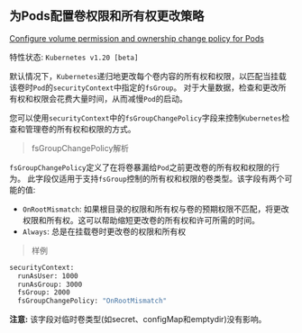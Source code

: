 ## 为Pods配置卷权限和所有权更改策略

[Configure volume permission and ownership change policy for Pods](https://kubernetes.io/docs/tasks/configure-pod-container/security-context/#configure-volume-permission-and-ownership-change-policy-for-pods)

特性状态: `Kubernetes v1.20 [beta]`

默认情况下，`Kubernetes`递归地更改每个卷内容的所有权和权限，以匹配当挂载该卷时`Pod`的`securityContext`中指定的`fsGroup`。
对于大量数据，检查和更改所有权和权限会花费大量时间，从而减慢`Pod`的启动。

您可以使用`securityContext`中的`fsGroupChangePolicy`字段来控制`Kubernetes`检查和管理卷的所有权和权限的方式。

> fsGroupChangePolicy解析

`fsGroupChangePolicy`定义了在将卷暴漏给`Pod`之前更改卷的所有权和权限的行为。
此字段仅适用于支持`fsGroup`控制的所有权和权限的卷类型。该字段有两个可能的值:

- `OnRootMismatch`: 如果根目录的权限和所有权与卷的预期权限不匹配，将更改权限和所有权。这可以帮助缩短更改卷的所有权和许可所需的时间。
- `Always`: 总是在挂载卷时更改卷的权限和所有权

> 样例

```bash
securityContext:
  runAsUser: 1000
  runAsGroup: 3000
  fsGroup: 2000
  fsGroupChangePolicy: "OnRootMismatch"
```

**注意:** 该字段对临时卷类型(如secret、configMap和emptydir)没有影响。

